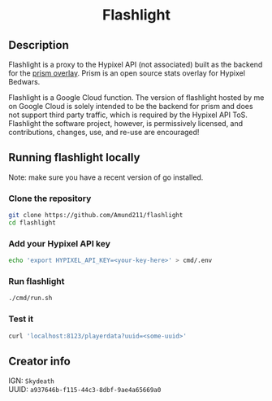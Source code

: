 <h1 align="center">Flashlight</h1>


## Description
Flashlight is a proxy to the Hypixel API (not associated) built as the backend for the [prism overlay](https://github.com/Amund211/prism).
Prism is an open source stats overlay for Hypixel Bedwars.

Flashlight is a Google Cloud function.
The version of flashlight hosted by me on Google Cloud is solely intended to be the backend for prism and does not support third party traffic, which is required by the Hypixel API ToS.
Flashlight the software project, however, is permissively licensed, and contributions, changes, use, and re-use are encouraged!

## Running flashlight locally
Note: make sure you have a recent version of go installed.

### Clone the repository
```bash
git clone https://github.com/Amund211/flashlight
cd flashlight
```

### Add your Hypixel API key
```bash
echo 'export HYPIXEL_API_KEY=<your-key-here>' > cmd/.env
```

### Run flashlight
```bash
./cmd/run.sh
```

### Test it
```bash
curl 'localhost:8123/playerdata?uuid=<some-uuid>'
```

## Creator info
IGN: `Skydeath` \
UUID: `a937646b-f115-44c3-8dbf-9ae4a65669a0`

[discord-invite-link]: https://discord.gg/k4FGUnEHYg
